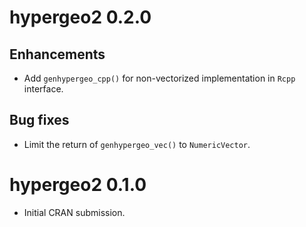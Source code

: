 # hypergeo2 0.2.0

## Enhancements

* Add `genhypergeo_cpp()` for non-vectorized implementation in `Rcpp` interface.

## Bug fixes

* Limit the return of `genhypergeo_vec()` to `NumericVector`.


# hypergeo2 0.1.0

* Initial CRAN submission.
